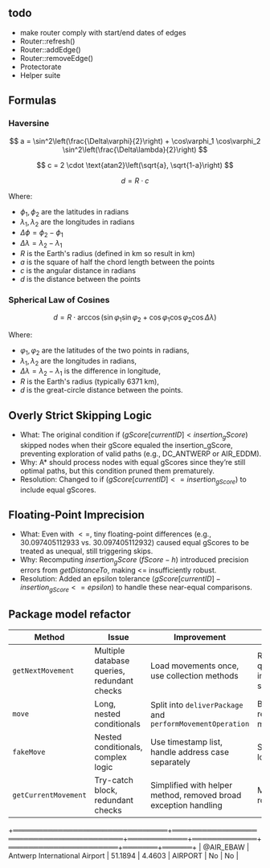 ## todo
- make router comply with start/end dates of edges
- Router::refresh()
- Router::addEdge()
- Router::removeEdge()
- Protectorate
- Helper suite

## Formulas
### Haversine


$$
a = \sin^2\left(\frac{\Delta\varphi}{2}\right) + \cos\varphi_1 \cos\varphi_2 \sin^2\left(\frac{\Delta\lambda}{2}\right)
$$

$$
c = 2 \cdot \text{atan2}\left(\sqrt{a}, \sqrt{1-a}\right)
$$

$$
d = R \cdot c
$$

Where:
- $\phi_1, \phi_2$ are the latitudes in radians
- $\lambda_1, \lambda_2$ are the longitudes in radians
- $\Delta\phi = \phi_2 - \phi_1$
- $\Delta\lambda = \lambda_2 - \lambda_1$
- $R$ is the Earth's radius (defined in km so result in km)
- $a$ is the square of half the chord length between the points
- $c$ is the angular distance in radians
- $d$ is the distance between the points

### Spherical Law of Cosines

$$
d = R \cdot \arccos\left(\sin \varphi_1 \sin \varphi_2 + \cos \varphi_1 \cos \varphi_2 \cos \Delta \lambda \right)
$$

Where:
- $\varphi_1, \varphi_2$ are the latitudes of the two points in radians,
- $\lambda_1, \lambda_2$ are the longitudes in radians,
- $\Delta\lambda = \lambda_2 - \lambda_1$ is the difference in longitude,
- $R$ is the Earth's radius (typically 6371 km),
- $d$ is the great-circle distance between the points.


## Overly Strict Skipping Logic

- What: The original condition if ($gScore[currentID] < insertion_gScore$) skipped nodes when their gScore equaled the insertion_gScore, preventing exploration of valid paths (e.g., DC_ANTWERP or AIR_EDDM).
- Why: A* should process nodes with equal gScores since they’re still optimal paths, but this condition pruned them prematurely.
- Resolution: Changed to if ($gScore[currentID] <= insertion_{gScore}$) to include equal gScores.

## Floating-Point Imprecision

- What: Even with $<=$, tiny floating-point differences (e.g., $30.097405112933$ vs. $30.097405112932$) caused equal gScores to be treated as unequal, still triggering skips.
- Why: Recomputing $insertion_gScore$ $(fScore - h)$ introduced precision errors from $getDistanceTo$, making <= insufficiently robust.
- Resolution: Added an epsilon tolerance $(gScore[currentID] - insertion_{gScore} <= epsilon)$ to handle these near-equal comparisons.



## Package model refactor

| Method               | Issue                                       | Improvement                                                     | Impact                              |
|----------------------|---------------------------------------------|-----------------------------------------------------------------|-------------------------------------|
| `getNextMovement`    | Multiple database queries, redundant checks | Load movements once, use collection methods                     | Reduced queries, improved speed     |
| `move`               | Long, nested conditionals                   | Split into `deliverPackage` and `performMovementOperation`      | Better readability, maintainability |
| `fakeMove`           | Nested conditionals, complex logic          | Use timestamp list, handle address case separately              | Simplified logic                    |
| `getCurrentMovement` | Try-catch block, redundant checks           | Simplified with helper method, removed broad exception handling | Much more robust                    |

+═══════════════════════════════+════════════════════════════════════════+════════════+═════════════+══════════════════════+═══════+══════+
| @AIR_EBAW                     | Antwerp International Airport          |    51.1894 |      4.4603 | AIRPORT              | No    | No   |